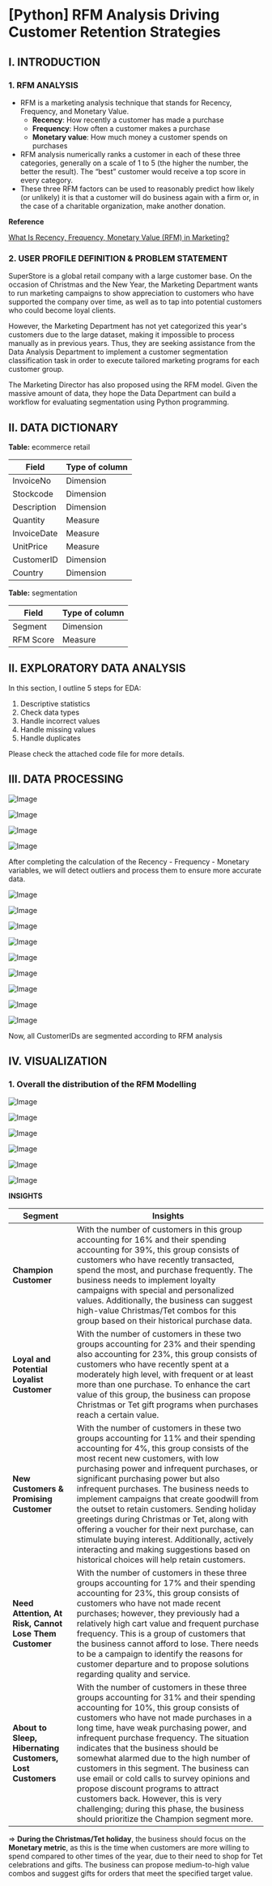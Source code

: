 # [Python] RFM Analysis Driving Customer Retention Strategies
## **I. INTRODUCTION**

### **1. RFM ANALYSIS**

- RFM is a marketing analysis technique that stands for Recency, Frequency, and Monetary Value.
    - **Recency**: How recently a customer has made a purchase
    - **Frequency**: How often a customer makes a purchase
    - **Monetary value**: How much money a customer spends on purchases
- RFM analysis numerically ranks a customer in each of these three categories, generally on a scale of 1 to 5 (the higher the number, the better the result). The “best” customer would receive a top score in every category.
- These three RFM factors can be used to reasonably predict how likely (or unlikely) it is that a customer will do business again with a firm or, in the case of a charitable organization, make another donation.

**Reference**

[What Is Recency, Frequency, Monetary Value (RFM) in Marketing?](https://www.investopedia.com/terms/r/rfm-recency-frequency-monetary-value.asp)

### 2. **USER PROFILE DEFINITION & PROBLEM STATEMENT**

SuperStore is a global retail company with a large customer base. On the occasion of Christmas and the New Year, the Marketing Department wants to run marketing campaigns to show appreciation to customers who have supported the company over time, as well as to tap into potential customers who could become loyal clients.

However, the Marketing Department has not yet categorized this year's customers due to the large dataset, making it impossible to process manually as in previous years. Thus, they are seeking assistance from the Data Analysis Department to implement a customer segmentation classification task in order to execute tailored marketing programs for each customer group.

The Marketing Director has also proposed using the RFM model. Given the massive amount of data, they hope the Data Department can build a workflow for evaluating segmentation using Python programming.

## **II. DATA DICTIONARY**

**Table:** ecommerce retail

| **Field** | **Type of column** |
| --- | --- |
| InvoiceNo | Dimension |
| Stockcode | Dimension |
| Description | Dimension |
| Quantity | Measure |
| InvoiceDate | Measure |
| UnitPrice | Measure |
| CustomerID | Dimension |
| Country | Dimension |

**Table:** segmentation

| **Field** | **Type of column** |
| --- | --- |
| Segment | Dimension |
| RFM Score | Measure |

## **II. EXPLORATORY DATA ANALYSIS**

In this section, I outline 5 steps for EDA:

1. Descriptive statistics
2. Check data types
3. Handle incorrect values
4. Handle missing values
5. Handle duplicates

Please check the attached code file for more details.

## **III. DATA PROCESSING**

![Image](https://github.com/user-attachments/assets/670a60be-833f-4a5d-9f75-1413d313dd92)

![Image](https://github.com/user-attachments/assets/86da71f1-16c3-475d-838a-12bf887a4970)

![Image](https://github.com/user-attachments/assets/546ef703-4280-4bc0-9fbf-1b1e3f1af61d)

![Image](https://github.com/user-attachments/assets/ffceeb97-3082-4951-8854-1681ef274df9)

After completing the calculation of the Recency - Frequency - Monetary variables, we will detect outliers and process them to ensure more accurate data.

![Image](https://github.com/user-attachments/assets/05bd8a2a-6af5-4560-90a1-4c6b857859fe)

![Image](https://github.com/user-attachments/assets/f0e591a8-b583-416a-ae50-195d25c709f8)

![Image](https://github.com/user-attachments/assets/baef674b-5dd8-4487-9f83-4bc23206c122)

![Image](https://github.com/user-attachments/assets/cd6c8ad4-c296-4496-9504-f3830e398d4b)

![Image](https://github.com/user-attachments/assets/22762e3b-8338-41db-a467-18b4e066e58c)

![Image](https://github.com/user-attachments/assets/9b074e7e-b8cd-43d4-bc6e-0cb484357397)

![Image](https://github.com/user-attachments/assets/3dc7c7d9-4340-4b7c-9d72-85915da63816)

![Image](https://github.com/user-attachments/assets/3ec7f706-e8f4-43b9-9998-d9b69b6ba351)

![Image](https://github.com/user-attachments/assets/879dbd30-4472-48c6-a205-3bb869b9dc39)

Now, all CustomerIDs are segmented according to RFM analysis

## **IV. VISUALIZATION**

### 1. **Overall the distribution of the RFM Modelling**

![Image](https://github.com/user-attachments/assets/c77ac509-4627-407c-a816-2d86f9c0016e)

![Image](https://github.com/user-attachments/assets/5cd5a5ac-fb7f-4b34-9858-b0d21ad89a2d)

![Image](https://github.com/user-attachments/assets/84f685c5-4d44-4f74-9206-222f77a479a3)

![Image](https://github.com/user-attachments/assets/67909017-69cd-4849-938b-0671b35f4491)

![Image](https://github.com/user-attachments/assets/00ac3ae5-b450-4336-bdaf-f6405b76780e)

![Image](https://github.com/user-attachments/assets/16aaec5f-0668-4db7-8325-b6b52f815a76)

**INSIGHTS**

| **Segment** | **Insights** |
| --- | --- |
| **Champion Customer** | With the number of customers in this group accounting for 16% and their spending accounting for 39%, this group consists of customers who have recently transacted, spend the most, and purchase frequently. The business needs to implement loyalty campaigns with special and personalized values. Additionally, the business can suggest high-value Christmas/Tet combos for this group based on their historical purchase data. |
| **Loyal and Potential Loyalist Customer** | With the number of customers in these two groups accounting for 23% and their spending also accounting for 23%, this group consists of customers who have recently spent at a moderately high level, with frequent or at least more than one purchase. To enhance the cart value of this group, the business can propose Christmas or Tet gift programs when purchases reach a certain value. |
| **New Customers & Promising Customer** | With the number of customers in these two groups accounting for 11% and their spending accounting for 4%, this group consists of the most recent new customers, with low purchasing power and infrequent purchases, or significant purchasing power but also infrequent purchases. The business needs to implement campaigns that create goodwill from the outset to retain customers. Sending holiday greetings during Christmas or Tet, along with offering a voucher for their next purchase, can stimulate buying interest. Additionally, actively interacting and making suggestions based on historical choices will help retain customers. |
| **Need Attention, At Risk, Cannot Lose Them Customer** | With the number of customers in these three groups accounting for 17% and their spending accounting for 23%, this group consists of customers who have not made recent purchases; however, they previously had a relatively high cart value and frequent purchase frequency. This is a group of customers that the business cannot afford to lose. There needs to be a campaign to identify the reasons for customer departure and to propose solutions regarding quality and service. |
| **About to Sleep, Hibernating Customers, Lost Customers** | With the number of customers in these three groups accounting for 31% and their spending accounting for 10%, this group consists of customers who have not made purchases in a long time, have weak purchasing power, and infrequent purchase frequency. The situation indicates that the business should be somewhat alarmed due to the high number of customers in this segment. The business can use email or cold calls to survey opinions and propose discount programs to attract customers back. However, this is very challenging; during this phase, the business should prioritize the Champion segment more. |

=> **During the Christmas/Tet holiday**, the business should focus on the **Monetary metric**, as this is the time when customers are more willing to spend compared to other times of the year, due to their need to shop for Tet celebrations and gifts. The business can propose medium-to-high value combos and suggest gifts for orders that meet the specified target value.
